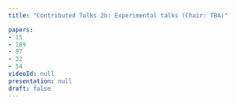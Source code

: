 ```yaml
---
title: "Contributed Talks 2b: Experimental talks (Chair: TBA)"

papers:
- 15
- 109
- 97
- 32
- 54
videoId: null
presentation: null
draft: false
---
```

